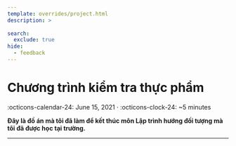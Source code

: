 ```yaml
---
template: overrides/project.html
description: >
  
search:
  exclude: true
hide:
  - feedback
---
```


# Chương trình kiểm tra thực phẩm

<span>
:octicons-calendar-24: June 15, 2021 ·
:octicons-clock-24: ~5 minutes

</span>

__Đây là đồ án mà tôi đã làm để kết thúc môn Lập trình hướng đối tượng mà tôi đã được học tại trường.__


---